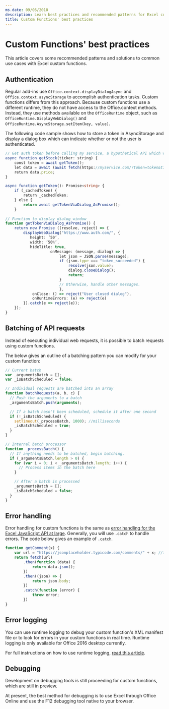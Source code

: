 ```yaml
---
ms.date: 09/05/2018
description: Learn best practices and recommended patterns for Excel custom functions.
title: Custom Functions' best practices
---
```


# Custom Functions' best practices
This article covers some recommended patterns and solutions to common use cases with Excel custom functions.

## Authentication
Regular add-ins use `Office.context.displayDialogAsync` and `Office.context.asyncStorage` to accomplish authentication tasks. Custom functions differs from this approach. Because custom functions use a different runtime, they do not have access to the Office.context methods. Instead, they use methods available on the `OfficeRuntime` object, such as `OfficeRuntime.DisplayWebDialog()` and `OfficeRuntime.AsyncStorage.setItem(key, value)`.

The following code sample shows how to store a token in AsyncStorage and display a dialog box which can indicate whether or not the user is authenticated.  

```ts
// Get auth token before calling my service, a hypothetical API which will deliver a stock price based on stock ticker string, such as "MSFT"
async function getStock(ticker: string) {
    const token = await getToken();
    let data = await (await fetch(https://myservice.com/?token=token&ticker= + ticker).json());
    return data.price;
}

async function getToken(): Promise<string> {
    if (_cachedToken) {
        return _cachedToken;
    } else {
        return await getTokenViaDialog_AsPromise();
    }
  
// Function to display dialog window
function getTokenViaDialog_AsPromise() {
    return new Promise ((resolve, reject) => {
        displayWebDialog("https://www.auth.com/", {
           height: ’50’,
           width: ’50%’,
           hideTitle: true,
                    onMessage: (message, dialog) => {
                        let json = JSON.parse(message);
                        if (json.type === "token_succeeded") {
                            resolve(json.value);
                            dialog.closeDialog();
                            return;
                        }
                        // Otherwise, handle other messages.
                        },
            onClose: () => reject("User closed dialog"),
            onRuntimeErrors: (e) => reject(e)  
        }).catch(e => reject(e));
    });
}
```

## Batching of API requests
Instead of executing individual web requests, it is possible to batch requests using custom functions.

The below gives an outline of a batching pattern you can modify for your custom function:

```js
// Current batch
var _argumentsBatch = [];
var _isBatchScheduled = false;

// Individual requests are batched into an array
function batchRequests(a, b, c) {
  // Push the arguments to a batch
  _argumentsBatch.push(arguments);

  // If a batch hasn't been scheduled, schedule it after one second
  if (!_isBatchScheduled) {
    setTimeout(_processBatch, 1000); //milliseconds
    _isBatchScheduled = true;
  }
}

// Internal batch processor
function _processBatch() {
  // If anything needs to be batched, begin batching.
  if (_argumentsBatch.length > 0) {
    for (var i = 0; i < _argumentsBatch.length; i++) {
      // Process items in the batch here
    }

    // After a batch is processed
    _argumentsBatch = [];
    _isBatchScheduled = false;
  }
}
```

## Error handling
Error handling for custom functions is the same as [error handling for the Excel JavaScript API at large](./excel-add-ins-error-handling.md). Generally, you will use `.catch` to handle errors. The code below gives an example of `.catch`.

```js
function getComment(x) {
    var url = "https://jsonplaceholder.typicode.com/comments/" + x; //this delivers a section of lorem ipsum from the jsonplaceholder API
    return fetch(url)
        .then(function (data) {
            return data.json();
        })
        .then((json) => {
            return json.body;
        })
        .catch(function (error) {
            throw error;
        })
}
```

## Error logging
You can use runtime logging to debug your custom function's XML manifest file or to look for errors in your custom functions in real time. Runtime logging is only available for Office 2016 desktop currently.

For full instructions on how to use runtime logging, [read this article](../testing/troubleshoot-manifest.md).

## Debugging
Development on debugging tools is still proceeding for custom functions, which are still in preview.  

At present, the best method for debugging is to use Excel through Office Online and use the F12 debugging tool native to your browser.  
